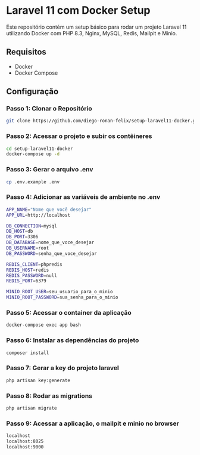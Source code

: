 # Laravel 11 com Docker Setup

Este repositório contém um setup básico para rodar um projeto Laravel 11 utilizando Docker com PHP 8.3, Nginx, MySQL, Redis, Mailpit e Minio.

## Requisitos

- Docker
- Docker Compose

## Configuração

### Passo 1: Clonar o Repositório

```sh
git clone https://github.com/diego-ronan-felix/setup-laravel11-docker.git
```

### Passo 2: Acessar o projeto e subir os contêineres 

```sh
cd setup-laravel11-docker
docker-compose up -d
```

### Passo 3: Gerar o arquivo .env

```sh
cp .env.example .env
```

### Passo 4: Adicionar as variáveis de ambiente no .env

```sh
APP_NAME="Nome que você desejar"
APP_URL=http://localhost

DB_CONNECTION=mysql
DB_HOST=db
DB_PORT=3306
DB_DATABASE=nome_que_voce_desejar
DB_USERNAME=root
DB_PASSWORD=senha_que_voce_desejar

REDIS_CLIENT=phpredis
REDIS_HOST=redis
REDIS_PASSWORD=null
REDIS_PORT=6379

MINIO_ROOT_USER=seu_usuario_para_o_minio
MINIO_ROOT_PASSWORD=sua_senha_para_o_minio
```

### Passo 5: Acessar o container da aplicação

```sh
docker-compose exec app bash
```

### Passo 6: Instalar as dependências do projeto

```sh
composer install
```

### Passo 7: Gerar a key do projeto laravel

```sh
php artisan key:generate
```

### Passo 8: Rodar as migrations 

```sh
php artisan migrate
```

### Passo 9: Acessar a aplicação, o mailpit e minio no browser

```sh
localhost
localhost:8025
localhost:9000
```


